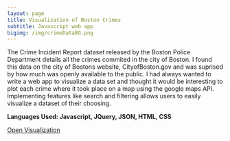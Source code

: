 ```yaml
---
layout: page
title: Visualization of Boston Crimes
subtitle: Javascript web app
bigimg: /img/crimeDataBG.png
---
```

 
 The Crime Incident Report dataset released by the Boston Police Department details all the crimes commited in the city of Boston. I found this data on the city of Bostons website, CityofBoston.gov and was suprised by how much was openly available to the public.
 I had always wanted to write a web app to visualize a data set and thought it would be interesting to plot each crime where it took place on a map using the google maps API. 
 Implementing features like search and filtering allows users to easily visualize a dataset of their choosing. 
 
 **Languages Used: Javascript, JQuery, JSON, HTML, CSS**
 
 <a href="/viz.html">Open Visualization</a>
 
 <img href="/img/maps.png" />